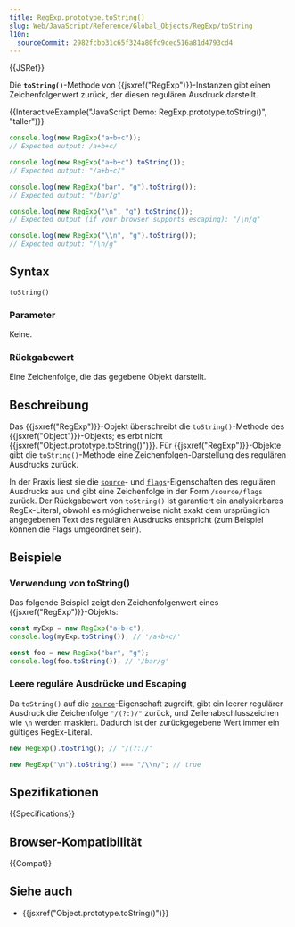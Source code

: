 ```yaml
---
title: RegExp.prototype.toString()
slug: Web/JavaScript/Reference/Global_Objects/RegExp/toString
l10n:
  sourceCommit: 2982fcbb31c65f324a80fd9cec516a81d4793cd4
---
```


{{JSRef}}

Die **`toString()`**-Methode von {{jsxref("RegExp")}}-Instanzen gibt einen Zeichenfolgenwert zurück, der diesen regulären Ausdruck darstellt.

{{InteractiveExample("JavaScript Demo: RegExp.prototype.toString()", "taller")}}

```js interactive-example
console.log(new RegExp("a+b+c"));
// Expected output: /a+b+c/

console.log(new RegExp("a+b+c").toString());
// Expected output: "/a+b+c/"

console.log(new RegExp("bar", "g").toString());
// Expected output: "/bar/g"

console.log(new RegExp("\n", "g").toString());
// Expected output (if your browser supports escaping): "/\n/g"

console.log(new RegExp("\\n", "g").toString());
// Expected output: "/\n/g"
```

## Syntax

```js-nolint
toString()
```

### Parameter

Keine.

### Rückgabewert

Eine Zeichenfolge, die das gegebene Objekt darstellt.

## Beschreibung

Das {{jsxref("RegExp")}}-Objekt überschreibt die `toString()`-Methode des {{jsxref("Object")}}-Objekts; es erbt nicht {{jsxref("Object.prototype.toString()")}}. Für {{jsxref("RegExp")}}-Objekte gibt die `toString()`-Methode eine Zeichenfolgen-Darstellung des regulären Ausdrucks zurück.

In der Praxis liest sie die [`source`](/de/docs/Web/JavaScript/Reference/Global_Objects/RegExp/source)- und [`flags`](/de/docs/Web/JavaScript/Reference/Global_Objects/RegExp/flags)-Eigenschaften des regulären Ausdrucks aus und gibt eine Zeichenfolge in der Form `/source/flags` zurück. Der Rückgabewert von `toString()` ist garantiert ein analysierbares RegEx-Literal, obwohl es möglicherweise nicht exakt dem ursprünglich angegebenen Text des regulären Ausdrucks entspricht (zum Beispiel können die Flags umgeordnet sein).

## Beispiele

### Verwendung von toString()

Das folgende Beispiel zeigt den Zeichenfolgenwert eines {{jsxref("RegExp")}}-Objekts:

```js
const myExp = new RegExp("a+b+c");
console.log(myExp.toString()); // '/a+b+c/'

const foo = new RegExp("bar", "g");
console.log(foo.toString()); // '/bar/g'
```

### Leere reguläre Ausdrücke und Escaping

Da `toString()` auf die [`source`](/de/docs/Web/JavaScript/Reference/Global_Objects/RegExp/source)-Eigenschaft zugreift, gibt ein leerer regulärer Ausdruck die Zeichenfolge `"/(?:)/"` zurück, und Zeilenabschlusszeichen wie `\n` werden maskiert. Dadurch ist der zurückgegebene Wert immer ein gültiges RegEx-Literal.

```js
new RegExp().toString(); // "/(?:)/"

new RegExp("\n").toString() === "/\\n/"; // true
```

## Spezifikationen

{{Specifications}}

## Browser-Kompatibilität

{{Compat}}

## Siehe auch

- {{jsxref("Object.prototype.toString()")}}
